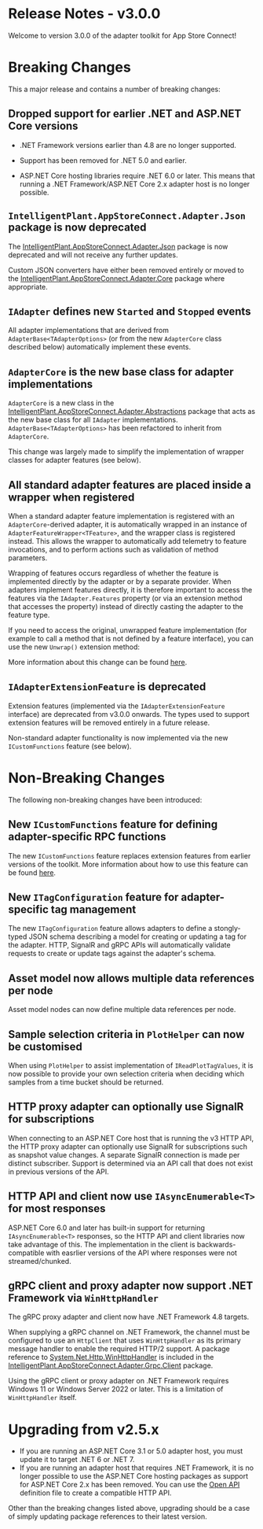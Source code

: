# Release Notes - v3.0.0

Welcome to version 3.0.0 of the adapter toolkit for App Store Connect!


# Breaking Changes

This a major release and contains a number of breaking changes:


## Dropped support for earlier .NET and ASP.NET Core versions

- .NET Framework versions earlier than 4.8 are no longer supported.

- Support has been removed for .NET 5.0 and earlier. 

- ASP.NET Core hosting libraries require .NET 6.0 or later. This means that running a .NET Framework/ASP.NET Core 2.x adapter host is no longer possible.


## `IntelligentPlant.AppStoreConnect.Adapter.Json` package is now deprecated

The [IntelligentPlant.AppStoreConnect.Adapter.Json](https://www.nuget.org/packages/IntelligentPlant.AppStoreConnect.Adapter.Json) package is now deprecated and will not receive any further updates. 

Custom JSON converters have either been removed entirely or moved to the [IntelligentPlant.AppStoreConnect.Adapter.Core](https://www.nuget.org/packages/IntelligentPlant.AppStoreConnect.Adapter.Core) package where appropriate.


## `IAdapter` defines new `Started` and `Stopped` events

All adapter implementations that are derived from `AdapterBase<TAdapterOptions>` (or from the new `AdapterCore` class described below) automatically implement these events.


## `AdapterCore` is the new base class for adapter implementations

`AdapterCore` is a new class in the [IntelligentPlant.AppStoreConnect.Adapter.Abstractions](https://www.nuget.org/packages/IntelligentPlant.AppStoreConnect.Adapter.Abstractions) package that acts as the new base class for all `IAdapter` implementations. `AdapterBase<TAdapterOptions>` has been refactored to inherit from `AdapterCore`.

This change was largely made to simplify the implementation of wrapper classes for adapter features (see below).


## All standard adapter features are placed inside a wrapper when registered

When a standard adapter feature implementation is registered with an `AdapterCore`-derived adapter, it is automatically wrapped in an instance of `AdapterFeatureWrapper<TFeature>`, and the wrapper class is registered instead. This allows the wrapper to automatically add telemetry to feature invocations, and to perform actions such as validation of method parameters.

Wrapping of features occurs regardless of whether the feature is implemented directly by the adapter or by a separate provider. When adapters implement features directly, it is therefore important to access the features via the `IAdapter.Features` property (or via an extension method that accesses the property) instead of directly casting the adapter to the feature type.

If you need to access the original, unwrapped feature implementation (for example to call a method that is not defined by a feature interface), you can use the new `Unwrap()` extension method:

More information about this change can be found [here](../writing-an-adapter.md#feature-wrappers).


## `IAdapterExtensionFeature` is deprecated

Extension features (implemented via the `IAdapterExtensionFeature` interface) are deprecated from v3.0.0 onwards. The types used to support extension features will be removed entirely in a future release.

Non-standard adapter functionality is now implemented via the new `ICustomFunctions` feature (see below).


# Non-Breaking Changes

The following non-breaking changes have been introduced:


## New `ICustomFunctions` feature for defining adapter-specific RPC functions

The new `ICustomFunctions` feature replaces extension features from earlier versions of the toolkit. More information about how to use this feature can be found [here](../writing-an-adapter.md#custom-functions-icustomfunctions-feature).


## New `ITagConfiguration` feature for adapter-specific tag management

The new `ITagConfiguration` feature allows adapters to define a stongly-typed JSON schema describing a model for creating or updating a tag for the adapter. HTTP, SignalR and gRPC APIs will automatically validate requests to create or update tags against the adapter's schema.


## Asset model now allows multiple data references per node

Asset model nodes can now define multiple data references per node.


## Sample selection criteria in `PlotHelper` can now be customised

When using `PlotHelper` to assist implementation of `IReadPlotTagValues`, it is now possible to provide your own selection criteria when deciding which samples from a time bucket should be returned.


## HTTP proxy adapter can optionally use SignalR for subscriptions

When connecting to an ASP.NET Core host that is running the v3 HTTP API, the HTTP proxy adapter can optionally use SignalR for subscriptions such as snapshot value changes. A separate SignalR connection is made per distinct subscriber. Support is determined via an API call that does not exist in previous versions of the API.


## HTTP API and client now use `IAsyncEnumerable<T>` for most responses

ASP.NET Core 6.0 and later has built-in support for returning `IAsyncEnumerable<T>` responses, so the HTTP API and client libraries now take advantage of this. The implementation in the client is backwards-compatible with easrlier versions of the API where responses were not streamed/chunked.


## gRPC client and proxy adapter now support .NET Framework via `WinHttpHandler`

The gRPC proxy adapter and client now have .NET Framework 4.8 targets. 

When supplying a gRPC channel on .NET Framework, the channel must be configured to use an `HttpClient` that uses `WinHttpHandler` as its primary message handler to enable the required HTTP/2 support. A package reference to [System.Net.Http.WinHttpHandler](https://www.nuget.org/packages/System.Net.Http.WinHttpHandler) is included in the [IntelligentPlant.AppStoreConnect.Adapter.Grpc.Client](https://www.nuget.org/packages/IntelligentPlant.AppStoreConnect.Adapter.Grpc.Client) package.

Using the gRPC client or proxy adapter on .NET Framework requires Windows 11 or Windows Server 2022 or later. This is a limitation of `WinHttpHandler` itself.


# Upgrading from v2.5.x

- If you are running an ASP.NET Core 3.1 or 5.0 adapter host, you must update it to target .NET 6 or .NET 7.
- If you are running an adapter host that requires .NET Framework, it is no longer possible to use the ASP.NET Core hosting packages as support for ASP.NET Core 2.x has been removed. You can use the [Open API](../../swagger.json) definition file to create a compatible HTTP API.

Other than the breaking changes listed above, upgrading should be a case of simply updating package references to their latest version.
